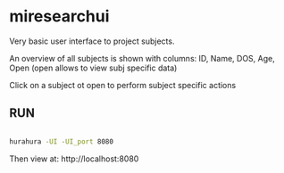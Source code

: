 # miresearchui

Very basic user interface to project subjects.

An overview of all subjects is shown with columns: 
ID, Name, DOS, Age, Open (open allows to view subj specific data)

Click on a subject ot open to perform subject specific actions

## RUN

```bash

hurahura -UI -UI_port 8080
```

Then view at:
http://localhost:8080

